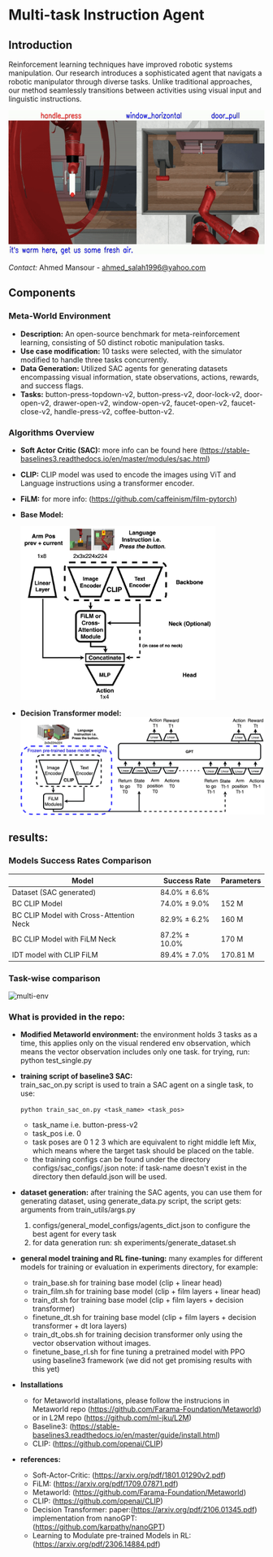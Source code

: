 # Multi-task Instruction Agent

## Introduction
Reinforcement learning techniques have improved robotic systems manipulation. 
Our research introduces a sophisticated agent that navigats a robotic manipulator through diverse tasks. 
Unlike traditional approaches, our method seamlessly transitions between activities using visual input and linguistic instructions. 

![base](figures/base10_3.gif) 

*Contact:* Ahmed Mansour - ahmed_salah1996@yahoo.com


## Components

### Meta-World Environment
- **Description:** An open-source benchmark for meta-reinforcement learning, consisting of 50 distinct robotic manipulation tasks.
- **Use case modification:** 10 tasks were selected, with the simulator modified to handle three tasks concurrently.
- **Data Generation:** Utilized SAC agents for generating datasets encompassing visual information, state observations, actions, rewards, and success flags.
- **Tasks:** button-press-topdown-v2, button-press-v2, door-lock-v2, door-open-v2, drawer-open-v2, window-open-v2, faucet-open-v2, faucet-close-v2, handle-press-v2, coffee-button-v2.



### Algorithms Overview
- **Soft Actor Critic (SAC):** more info can be found here (https://stable-baselines3.readthedocs.io/en/master/modules/sac.html)


- **CLIP:** CLIP model was used to encode the images using ViT and Language instructions using a transformer encoder.

- **FiLM:** for more info: (https://github.com/caffeinism/film-pytorch)

- **Base Model:** 

    <img src='figures/base.png' width='384'>


- **Decision Transformer model:** 
![DT](figures/dt_no_command.drawio.png) 

## results:
### Models Success Rates Comparison

| Model                                  | Success Rate         | Parameters |
|----------------------------------------|----------------------|------------|
| Dataset (SAC generated)                | 84.0% ± 6.6%         |            |
| BC CLIP Model                          | 74.0% ± 9.0%         | 152 M      |
| BC CLIP Model with Cross-Attention Neck| 82.9% ± 6.2%         | 160 M      |
| BC CLIP Model with FiLM Neck           | 87.2% ± 10.0%        | 170 M      |
| IDT model with CLIP FiLM               | 89.4% ± 7.0%         | 170.81 M   |

### Task-wise comparison
![multi-env](figures/results.png)




### What is provided in the repo:
- **Modified Metaworld environment:** the environment holds 3 tasks as a time, this applies only on the visual rendered env observation, which means the vector observation includes only one task.
for trying, run: python  test_single.py

- **training script of baseline3 SAC:**  
train_sac_on.py script is used to train a SAC agent on a single task, to use:

  `python train_sac_on.py <task_name> <task_pos>`

  * task_name i.e. button-press-v2 
  * task_pos i.e. 0
  * task poses are 0 1 2 3 which are equivalent to right middle left Mix, which means where the target task should be placed on the table.
  * the training configs can be found under the directory configs/sac_configs/<task-name>.json 
  note: if task-name doesn't exist in the directory then defauld.json will be used.

- **dataset generation:**
after training the SAC agents, you can use them for generating dataset, using generate_data.py script, the script gets:
arguments from train_utils/args.py
  1. configs/general_model_configs/agents_dict.json to configure the best agent for every task
  2. for data generation run:
sh experiments/generate_dataset.sh

- **general model training and RL fine-tuning:**
many examples for different models for training or evaluation in experiments directory, for example:
  * train_base.sh  for training base model (clip + linear head)
  * train_film.sh  for training base model (clip + film layers + linear head)
  * train_dt.sh    for training base model (clip + film layers + decision transformer)
  * finetune_dt.sh for training base model (clip + film layers + decision transformer + dt lora layers)
  * train_dt_obs.sh for training decision transformer only using the vector observation without images.
  * finetune_base_rl.sh for fine tuning a pretrained model with PPO using baseline3 framework (we did not get promising results with this yet) 
- **Installations**
  * for Metaworld installations, please follow the instrucions in Metaworld repo (https://github.com/Farama-Foundation/Metaworld) or in L2M repo (https://github.com/ml-jku/L2M)
  * Baseline3: (https://stable-baselines3.readthedocs.io/en/master/guide/install.html)
  * CLIP: (https://github.com/openai/CLIP)

- **references:**
  * Soft-Actor-Critic: (https://arxiv.org/pdf/1801.01290v2.pdf)
  * FiLM: (https://arxiv.org/pdf/1709.07871.pdf)
  * Metaworld: (https://github.com/Farama-Foundation/Metaworld)
  * CLIP: (https://github.com/openai/CLIP)
  * Decision Transformer: paper:(https://arxiv.org/pdf/2106.01345.pdf)   implementation from nanoGPT:(https://github.com/karpathy/nanoGPT) 
  * Learning to Modulate pre-trained Models in RL: (https://arxiv.org/pdf/2306.14884.pdf)

